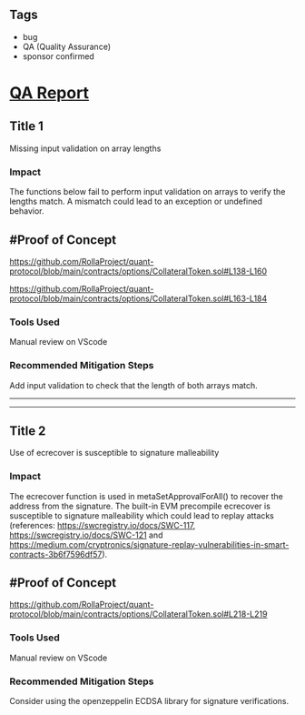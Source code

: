 ## Tags

- bug
- QA (Quality Assurance)
- sponsor confirmed

# [QA Report](https://github.com/code-423n4/2022-03-rolla-findings/issues/63) 

## Title 1
Missing input validation on array lengths

### Impact
The functions below fail to perform input validation on arrays to verify the lengths match. A mismatch could lead to an exception or undefined behavior.

## #Proof of Concept
https://github.com/RollaProject/quant-protocol/blob/main/contracts/options/CollateralToken.sol#L138-L160

https://github.com/RollaProject/quant-protocol/blob/main/contracts/options/CollateralToken.sol#L163-L184

### Tools Used
Manual review on VScode

### Recommended Mitigation Steps
Add input validation to check that the length of both arrays match.

---------------------------------------------------------------------------------------------------------------------

--------------------------------------------------------------------------------------------------------------------
## Title 2
Use of ecrecover is susceptible to signature malleability

### Impact
The ecrecover function is used in metaSetApprovalForAll() to recover the address from the signature. The built-in EVM precompile ecrecover is susceptible to signature malleability which could lead to replay attacks (references: https://swcregistry.io/docs/SWC-117, https://swcregistry.io/docs/SWC-121 and https://medium.com/cryptronics/signature-replay-vulnerabilities-in-smart-contracts-3b6f7596df57).


## #Proof of Concept
https://github.com/RollaProject/quant-protocol/blob/main/contracts/options/CollateralToken.sol#L218-L219

### Tools Used
Manual review on VScode

### Recommended Mitigation Steps
Consider using the openzeppelin ECDSA library for signature verifications.